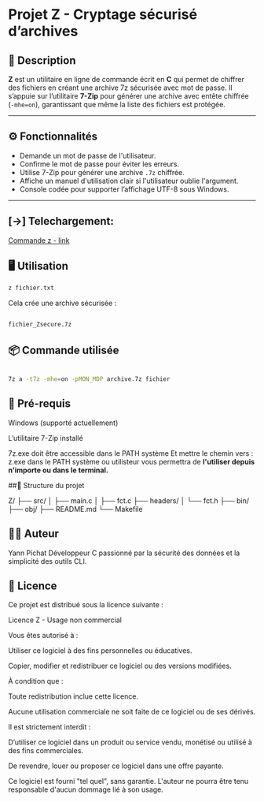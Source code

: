 # Projet Z - Cryptage sécurisé d’archives

## 🔐 Description

**Z** est un utilitaire en ligne de commande écrit en **C** qui permet de chiffrer des fichiers en créant une archive 7z sécurisée avec mot de passe. Il s’appuie sur l’utilitaire **7-Zip** pour générer une archive avec entête chiffrée (`-mhe=on`), garantissant que même la liste des fichiers est protégée.

---

## ⚙️ Fonctionnalités

- Demande un mot de passe de l'utilisateur.
- Confirme le mot de passe pour éviter les erreurs.
- Utilise 7-Zip pour générer une archive `.7z` chiffrée.
- Affiche un manuel d'utilisation clair si l'utilisateur oublie l'argument.
- Console codée pour supporter l’affichage UTF-8 sous Windows.

---

## [->] Telechargement:

[Commande z - link](https://drive.google.com/file/d/17K8Urh6V-mEel0wF4DtW0ziz1vBT_6sz/view?usp=sharing)

## 🖥️ Utilisation

```bash
z fichier.txt
```
Cela crée une archive sécurisée :

```bash

fichier_Zsecure.7z

```
## 📦 Commande utilisée
```bash

7z a -t7z -mhe=on -pMON_MDP archive.7z fichier
```
## 🧩 Pré-requis
Windows (supporté actuellement)

L’utilitaire 7-Zip installé

7z.exe doit être accessible dans le PATH système
Et mettre le chemin vers :  z.exe dans le PATH système ou utilisteur vous permettra de **l'utiliser depuis n'importe ou dans le terminal.**

##📁 Structure du projet

Z/
├── src/
│   ├── main.c
│   ├── fct.c
├── headers/
│   └── fct.h
├── bin/
├── obj/
├── README.md
└── Makefile


## 👨‍💻 Auteur
Yann Pichat
Développeur C passionné par la sécurité des données et la simplicité des outils CLI.


## 📜 Licence
Ce projet est distribué sous la licence suivante :

Licence Z - Usage non commercial

Vous êtes autorisé à :

Utiliser ce logiciel à des fins personnelles ou éducatives.

Copier, modifier et redistribuer ce logiciel ou des versions modifiées.

À condition que :

Toute redistribution inclue cette licence.

Aucune utilisation commerciale ne soit faite de ce logiciel ou de ses dérivés.

Il est strictement interdit :

D’utiliser ce logiciel dans un produit ou service vendu, monétisé ou utilisé à des fins commerciales.

De revendre, louer ou proposer ce logiciel dans une offre payante.

Ce logiciel est fourni "tel quel", sans garantie. L'auteur ne pourra être tenu responsable d'aucun dommage lié à son usage.

